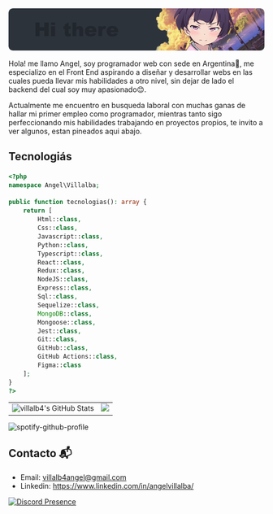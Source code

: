 <img src="https://raw.githubusercontent.com/villalb4/villalb4/main/images/Hi.png">

Hola! me llamo Angel, soy programador web con sede en Argentina🌴, me especializo en el Front End aspirando a diseñar y desarrollar webs en las cuales pueda llevar mis habilidades a otro nivel, sin dejar de lado el backend del cual soy muy apasionado😊.

Actualmente me encuentro en busqueda laboral con muchas ganas de hallar mi primer empleo como programador, mientras tanto sigo perfeccionando mis habilidades trabajando en proyectos propios, te invito a ver algunos, estan pineados aqui abajo.

## Tecnologiás

```php
<?php
namespace Angel\Villalba;

public function tecnologias(): array {
    return [
        Html::class,
        Css::class,
        Javascript::class,
        Python::class,
        Typescript::class,
        React::class,
        Redux::class,
        NodeJS::class,
        Express::class,
        Sql::class,
        Sequelize::class,
        MongoDB::class,
        Mongoose::class,
        Jest::class,
        Git::class,
        GitHub::class,
        GitHub Actions::class,
        Figma::class
    ];
}
?>
```

<table align="center">
  <tr>
    <td  >
      <img src="https://github-readme-stats.vercel.app/api?username=villalb4&show_icons=true&title_color=4F8CC9&text_color=9f9f9f&bg_color=00000000&hide_border=true&icon_color=4F8CC9&count_private=true" style="padding=0;" alt="villalb4's GitHub Stats">
    </td>
    <td  >
      <img src="https://github-readme-stats.vercel.app/api/top-langs/?username=villalb4&layout=compact&show_icons=true&title_color=4F8CC9&text_color=9f9f9f&bg_color=00000000&hide_border=true&icon_color=00000000&count_private=true">
    </td>
  </tr>
</table>

![spotify-github-profile](https://spotify-github-profile.vercel.app/api/view?uid=21626kqaxcagyifhs7cts77xa&cover_image=true&theme=novatorem&show_offline=false&background_color=121212&bar_color=53b14f&bar_color_cover=false)
    
## Contacto 📬
- Email: villalb4angel@gmail.com
- Linkedin: https://www.linkedin.com/in/angelvillalba/

[![Discord Presence](https://lanyard.cnrad.dev/api/1014273819302707330?idleMessage=Status:%20probably%20centering%20divs🎨)](https://discord.com/users/1014273819302707330)

<!-- <img align="center" src="https://github-readme-streak-stats.herokuapp.com/?user=villalb4" alt="villalb4" /> -->
